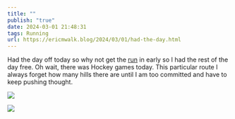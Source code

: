 ```yaml
---
title: ""
publish: "true"
date: 2024-03-01 21:48:31
tags: Running
url: https://ericmwalk.blog/2024/03/01/had-the-day.html
---
```


Had the day off today so why not get the [run](https://strava.com/activities/10867877402) in early so I had the rest of the day free. Oh wait, there was Hockey games today. This particular route I always forget how many hills there are until I am too committed and have to keep pushing thought.

![](https://ericmwalk.blog/uploads/2024/img-8058.jpeg)

![](https://ericmwalk.blog/uploads/2024/img-8059.jpeg)
